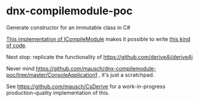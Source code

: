 # dnx-compilemodule-poc
Generate constructor for an immutable class in C#

[This implementation of ICompileModule](src/ConsoleApp1/compiler/preprocess/MetaProgrammingTest.cs) makes it possible to write [this kind of code](src/ConsoleApp1/Program.cs).

Next stop: replicate the functionality of https://github.com/derive4j/derive4j

Never mind https://github.com/mausch/dnx-compilemodule-poc/tree/master/ConsoleApplication1 , it's just a scratchpad.

See https://github.com/mausch/CsDerive for a work-in-progress production-quality implementation of this.

